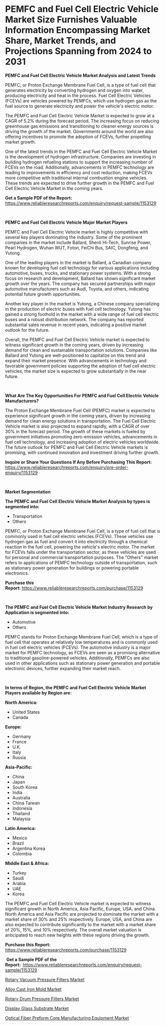 <p><h1>PEMFC and Fuel Cell Electric Vehicle Market Size Furnishes Valuable Information Encompassing Market Share, Market Trends, and Projections Spanning from 2024 to 2031</h1></p><p><strong>PEMFC and Fuel Cell Electric Vehicle Market Analysis and Latest Trends</strong></p>
<p><p>PEMFC, or Proton Exchange Membrane Fuel Cell, is a type of fuel cell that generates electricity by converting hydrogen and oxygen into water, producing electricity and heat in the process. Fuel Cell Electric Vehicles (FCEVs) are vehicles powered by PEMFCs, which use hydrogen gas as the fuel source to generate electricity and power the vehicle's electric motor.</p><p>The PEMFC and Fuel Cell Electric Vehicle Market is expected to grow at a CAGR of 5.2% during the forecast period. The increasing focus on reducing greenhouse gas emissions and transitioning to cleaner energy sources is driving the growth of the market. Governments around the world are also offering incentives to promote the adoption of FCEVs, further propelling market growth.</p><p>One of the latest trends in the PEMFC and Fuel Cell Electric Vehicle Market is the development of hydrogen infrastructure. Companies are investing in building hydrogen refueling stations to support the increasing number of FCEVs on the road. Additionally, advancements in PEMFC technology are leading to improvements in efficiency and cost reduction, making FCEVs more competitive with traditional internal combustion engine vehicles. These trends are expected to drive further growth in the PEMFC and Fuel Cell Electric Vehicle Market in the coming years.</p></p>
<p><strong>Get a Sample PDF of the Report:&nbsp;</strong> <a href="https://www.reliableresearchreports.com/enquiry/request-sample/1153129">https://www.reliableresearchreports.com/enquiry/request-sample/1153129</a></p>
<p>&nbsp;</p>
<p><strong>PEMFC and Fuel Cell Electric Vehicle Major Market Players</strong></p>
<p><p>PEMFC and Fuel Cell Electric Vehicle market is highly competitive with several key players dominating the industry. Some of the prominent companies in the market include Ballard, Shenli Hi-Tech, Sunrise Power, Pearl Hydrogen, Wuhan WUT, Foton, FeiChi Bus, SAIC, Dongfeng, and Yutong.</p><p>One of the leading players in the market is Ballard, a Canadian company known for developing fuel cell technology for various applications including automotive, buses, trucks, and stationary power systems. With a strong focus on research and development, Ballard has shown significant market growth over the years. The company has secured partnerships with major automotive manufacturers such as Audi, Toyota, and others, indicating potential future growth opportunities.</p><p>Another key player in the market is Yutong, a Chinese company specializing in the production of electric buses with fuel cell technology. Yutong has gained a strong foothold in the market with a wide range of fuel cell electric buses and a robust distribution network. The company has reported substantial sales revenue in recent years, indicating a positive market outlook for the future.</p><p>Overall, the PEMFC and Fuel Cell Electric Vehicle market is expected to witness significant growth in the coming years, driven by increasing demand for clean and sustainable transportation solutions. Companies like Ballard and Yutong are well-positioned to capitalize on this trend and expand their market presence. With advancements in technology and favorable government policies supporting the adoption of fuel cell electric vehicles, the market size is expected to grow substantially in the near future.</p></p>
<p>&nbsp;</p>
<p><strong>What Are The Key Opportunities For PEMFC and Fuel Cell Electric Vehicle Manufacturers?</strong></p>
<p><p>The Proton Exchange Membrane Fuel Cell (PEMFC) market is expected to experience significant growth in the coming years, driven by increasing demand for clean energy solutions in transportation. The Fuel Cell Electric Vehicle market is also projected to expand rapidly, with a CAGR of over 30% in the forecast period. The growth of these markets is fueled by government initiatives promoting zero-emission vehicles, advancements in fuel cell technology, and increasing adoption of electric vehicles worldwide. The future outlook for PEMFC and Fuel Cell Electric Vehicle markets is promising, with continued innovation and investment driving further growth.</p></p>
<p><strong>Inquire or Share Your Questions If Any Before Purchasing This Report:</strong> <a href="https://www.reliableresearchreports.com/enquiry/pre-order-enquiry/1153129">https://www.reliableresearchreports.com/enquiry/pre-order-enquiry/1153129</a></p>
<p>&nbsp;</p>
<p><strong>Market Segmentation</strong></p>
<p><strong>The PEMFC and Fuel Cell Electric Vehicle Market Analysis by types is segmented into:</strong></p>
<p><ul><li>Transportation</li><li>Others</li></ul></p>
<p><p>PEMFC, or Proton Exchange Membrane Fuel Cell, is a type of fuel cell that is commonly used in fuel cell electric vehicles (FCEVs). These vehicles use hydrogen gas as fuel and convert it into electricity through a chemical reaction in the fuel cell, powering the vehicle's electric motor. The market for FCEVs falls under the transportation sector, as these vehicles are used for personal and commercial transportation purposes. The "Others" market refers to applications of PEMFC technology outside of transportation, such as stationary power generation for buildings or powering portable electronics.</p></p>
<p><strong>Purchase this Report:&nbsp;</strong><a href="https://www.reliableresearchreports.com/purchase/1153129">https://www.reliableresearchreports.com/purchase/1153129</a></p>
<p>&nbsp;</p>
<p><strong>The PEMFC and Fuel Cell Electric Vehicle Market Industry Research by Application is segmented into:</strong></p>
<p><ul><li>Automotive</li><li>Others</li></ul></p>
<p><p>PEMFC stands for Proton Exchange Membrane Fuel Cell, which is a type of fuel cell that operates at relatively low temperatures and is commonly used in fuel cell electric vehicles (FCEVs). The automotive industry is a major market for PEMFC technology, as FCEVs are seen as a promising alternative to traditional gasoline-powered vehicles. Additionally, PEMFCs are also used in other applications such as stationary power generation and portable electronic devices, further expanding their market reach.</p></p>
<p>&nbsp;</p>
<p><strong>In terms of Region, the PEMFC and Fuel Cell Electric Vehicle Market Players available by Region are:</strong></p>
<p>
    <p> <strong> North America: </strong>
        <ul>
            <li>United States</li>
            <li>Canada</li>
        </ul>
        </p> 
    <p> <strong> Europe: </strong>
        <ul>
            <li>Germany</li>
            <li>France</li>
            <li>U.K.</li>
            <li>Italy</li>
            <li>Russia</li>
        </ul>
        </p> 
    <p> <strong> Asia-Pacific: </strong>
        <ul>
            <li>China</li>
            <li>Japan</li>
            <li>South Korea</li>
            <li>India</li>
            <li>Australia</li>
            <li>China Taiwan</li>
            <li>Indonesia</li>
            <li>Thailand</li>
            <li>Malaysia</li>
        </ul>
        </p> 
    <p> <strong> Latin America: </strong>
        <ul>
            <li>Mexico</li>
            <li>Brazil</li>
            <li>Argentina Korea</li>
            <li>Colombia</li>
        </ul>
        </p> 
    <p> <strong> Middle East & Africa: </strong>
        <ul>
            <li>Turkey</li>
            <li>Saudi</li>
            <li>Arabia</li>
            <li>UAE</li>
            <li>Korea</li>
        </ul>
    </p>
    </p>
<p><p>The PEMFC and Fuel Cell Electric Vehicle market is expected to witness significant growth in North America, Asia Pacific, Europe, USA, and China. North America and Asia Pacific are projected to dominate the market with a market share of 30% and 25% respectively. Europe, USA, and China are also expected to contribute significantly to the market with a market share of 20%, 15%, and 10% respectively. The overall market valuation is anticipated to reach new heights with these regions driving the growth.</p></p>
<p><strong>Purchase this Report: </strong><a href="https://www.reliableresearchreports.com/purchase/1153129">https://www.reliableresearchreports.com/purchase/1153129</a></p>
<p>&nbsp;<strong>Get a Sample PDF of the Report:&nbsp;&nbsp;</strong><a href="https://www.reliableresearchreports.com/enquiry/request-sample/1153129">https://www.reliableresearchreports.com/enquiry/request-sample/1153129</a></p>
<p><strong></strong></p>
<p><p><a href="https://medium.com/@wadefahey/rotary-vacuum-pressure-filters-market-trends-forecast-and-competitive-analysis-to-2031-163d4ba73284">Rotary Vacuum Pressure Filters Market</a></p><p><a href="https://medium.com/@wadefahey/alloy-cast-iron-mold-market-size-cagr-trends-2024-2030-df643432852d">Alloy Cast Iron Mold Market</a></p><p><a href="https://medium.com/@wadefahey/rotary-drum-pressure-filters-market-comprehensive-assessment-by-type-application-and-geography-6476d9bca697">Rotary Drum Pressure Filters Market</a></p><p><a href="https://github.com/moyahfrancoestellec51j635wcx/Market-Research-Report-List-1/blob/main/display-glass-substrate-market.md">Display Glass Substrate Market</a></p><p><a href="https://medium.com/@wadefahey/optical-fiber-preform-core-manufacturing-equipment-market-furnishes-information-on-market-share-bf2c9c8b4b14">Optical Fiber Preform Core Manufacturing Equipment Market</a></p></p>
